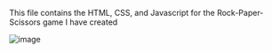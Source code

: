 This file contains the HTML, CSS, and Javascript for the Rock-Paper-Scissors game I have created

![image](https://github.com/gmchinchayan/html-css-javascript/assets/71192682/520ddd44-1e7c-4722-9532-7ac34eefa1d1)
